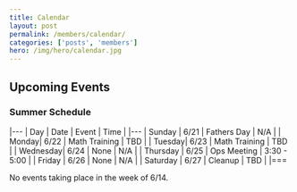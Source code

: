 ```yaml
---
title: Calendar
layout: post
permalink: /members/calendar/
categories: ['posts', 'members']
hero: /img/hero/calendar.jpg
---
```


## Upcoming Events

### Summer Schedule


|---
| Day | Date | Event    | Time |
|---
| Sunday | 6/21 | Fathers Day | N/A |
| Monday| 6/22 | Math Training | TBD |
| Tuesday| 6/23 | Math Training | TBD |
| Wednesday| 6/24 | None | N/A |
| Thursday | 6/25 | Ops Meeting | 3:30 - 5:00 |
| Friday | 6/26 | None | N/A |
| Saturday | 6/27 | Cleanup | TBD | 
|===

No events taking place in the week of 6/14.